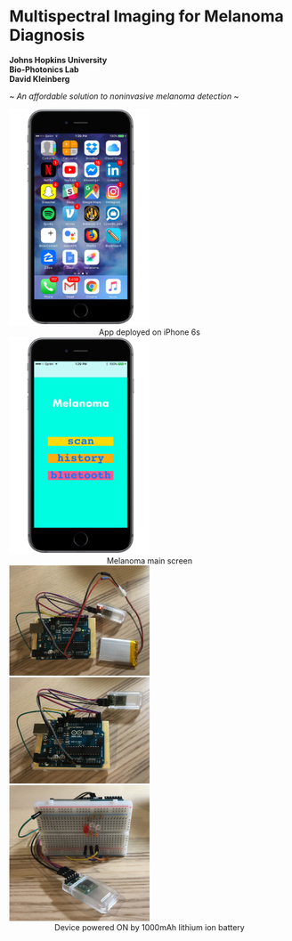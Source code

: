 # Multispectral Imaging for Melanoma Diagnosis

**Johns Hopkins University<br />Bio-Photonics Lab<br />David Kleinberg**

~ *An affordable solution to noninvasive melanoma detection* ~

<img src="docs/home_screen.png" alt="iOS App" width=50%/>
<center>App deployed on iPhone 6s</center>

<img src="docs/main_screen.png" alt="iOS App" width=50%/>
<center>Melanoma main screen</center>

<img src="docs/uno_leds_pwr.JPG" alt="Hardware Prototype" width=50%/>
<img src="docs/uno_ble.JPG" alt="Hardware Prototype" width=50%/>
<img src="docs/proto_leds.JPG" alt="Hardware Prototype" width=50%/>
<center>Device powered ON by 1000mAh lithium ion battery</center>

